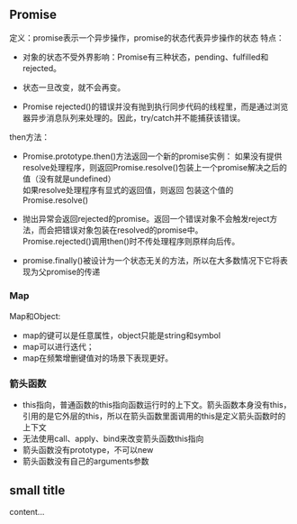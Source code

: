 ## Promise
定义：promise表示一个异步操作，promise的状态代表异步操作的状态
特点：
- 对象的状态不受外界影响：Promise有三种状态，pending、fulfilled和rejected。
- 状态一旦改变，就不会再变。

- Promise rejected()的错误并没有抛到执行同步代码的线程里，而是通过浏览器异步消息队列来处理的。因此，try/catch并不能捕获该错误。

then方法：
- Promise.prototype.then()方法返回一个新的promise实例：
如果没有提供resolve处理程序，则返回Promise.resolve()包装上一个promise解决之后的值（没有就是undefined） <br/>
如果resolve处理程序有显式的返回值，则返回 包装这个值的Promise.resolve() <br/>
  
- 抛出异常会返回rejected的promise。返回一个错误对象不会触发reject方法，而会把错误对象包装在resolved的promise中。<br/>
Promise.rejected()调用then()时不传处理程序则原样向后传。
  
- promise.finally()被设计为一个状态无关的方法，所以在大多数情况下它将表现为父promise的传递


### Map
Map和Object: 
 - map的键可以是任意属性，object只能是string和symbol 
 - map可以进行迭代；
 - map在频繁增删键值对的场景下表现更好。

### 箭头函数

- this指向，普通函数的this指向函数运行时的上下文。箭头函数本身没有this，引用的是它外层的this，所以在箭头函数里面调用的this是定义箭头函数时的上下文
- 无法使用call、apply、bind来改变箭头函数this指向
- 箭头函数没有prototype，不可以new
- 箭头函数没有自己的arguments参数

## small title
content...
